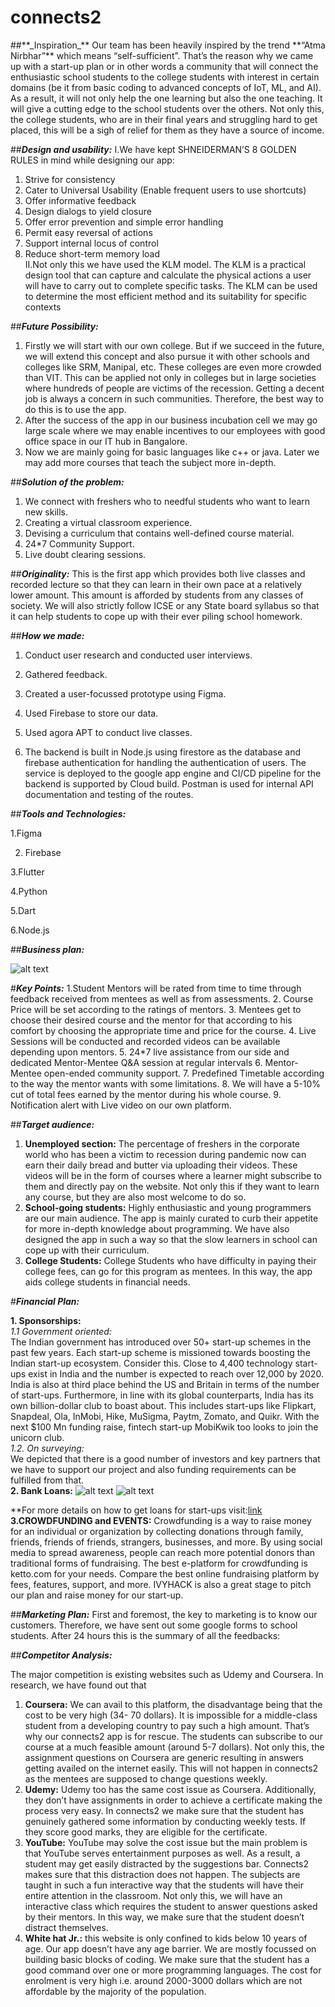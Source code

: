 <h1>connects2</h1>
##**_Inspiration_**
Our team has been heavily inspired by the trend **“Atma Nirbhar”** which means “self-sufficient”. That’s the reason why we came up with a start-up plan or in other words a community that will connect the enthusiastic school students to the college students with interest in certain domains (be it from basic coding to advanced concepts of IoT, ML, and AI). As a result, it will not only help the one learning but also the one teaching. It will give a cutting edge to the school students over the others. Not only this, the college students, who are in their final years and struggling hard to get placed, this will be a sigh of relief for them as they have a source of income.

##**_Design and usability:_**
      I.We have kept SHNEIDERMAN’S 8 GOLDEN RULES in mind while designing our app:
1. Strive for consistency 
2. Cater to Universal Usability (Enable frequent users to use shortcuts) 
3. Offer informative feedback 
4. Design dialogs to yield closure
5. Offer error prevention and simple error handling
6. Permit easy reversal of actions 
7. Support internal locus of control 
8. Reduce short-term memory load<br>
        II.Not only this we have used the KLM model. The KLM is a practical design tool that can capture and calculate the physical actions a user will have to carry out to complete specific tasks.  The KLM can be used to determine the most efficient method and its suitability for specific contexts<br>

##**_Future Possibility:_**
1. Firstly we will start with our own college. But if we succeed in the future, we will extend this concept and also pursue it with other schools and colleges like SRM, Manipal, etc. These colleges are even more crowded than VIT. This can be applied not only in colleges but in large societies where hundreds of people are victims of the recession. Getting a decent job is always a concern in such communities. Therefore, the best way to do this is to use the app.
2. After the success of the app in our business incubation cell we may go large scale where we may enable incentives to our employees with good office space in our IT hub in Bangalore.
3. Now we are mainly going for basic languages like c++ or java. Later we may add more courses that teach the subject more in-depth. 

##**_Solution of the problem:_**
1. We connect with freshers who to needful students who want to learn new skills.
2. Creating a virtual classroom experience.
3. Devising a curriculum that contains well-defined course material.
4. 24*7 Community Support.
5. Live doubt clearing sessions.


##**_Originality:_**
This is the first app which provides both live classes and recorded lecture so that they can learn in their own pace at a relatively lower amount. This amount is afforded by students from any classes of society. We will also strictly follow ICSE or any State board syllabus so that it can help students to cope up with their ever piling school homework.


##**_How we made:_**

1. Conduct user research and conducted user interviews.<br>

2. Gathered feedback.

3. Created a user-focussed prototype using Figma.

4. Used Firebase to store our data.

5. Used agora APT to conduct live classes.

6. The backend is built in Node.js using firestore as the database and firebase authentication for handling the authentication of users. The service is deployed to the google app engine and CI/CD pipeline for the backend is supported by Cloud build. Postman is used for internal API documentation and testing of the routes.

##**_Tools and Technologies:_**

1.Figma

2. Firebase

3.Flutter

4.Python

5.Dart

6.Node.js

##**_Business plan:_**


 <img src="https://github.com/aishikasaha/a/blob/main/Capture.JPG" alt="alt text" title="Title" />






#**_Key Points:_**
1.Student Mentors will be rated from time to time through feedback received from mentees as well as from assessments.
2. Course Price will be set according to the ratings of mentors.
3. Mentees get to choose their desired course and the mentor for that according to his comfort by choosing the appropriate time and price for the course.
4. Live Sessions will be conducted and recorded videos can be available depending upon mentors.
5. 24*7 live assistance from our side and dedicated Mentor-Mentee Q&A session at regular intervals
6. Mentor-Mentee open-ended community support.
7. Predefined Timetable according to the way the mentor wants with some limitations.
8. We will have a 5-10% cut of total fees earned by the mentor during his whole course.
9. Notification alert with Live video on our own platform.




##**_Target audience:_**
1.	**Unemployed section:** The percentage of freshers in the corporate world who has been a victim to recession during pandemic now can earn their daily bread and butter via uploading their videos. These videos will be in the form of courses where a learner might subscribe to them and directly pay on the website. Not only this if they want to learn any course, but they are also most welcome to do so.
2.	**School-going students:** Highly enthusiastic and young programmers are our main audience. The app is mainly curated to curb their appetite for more in-depth knowledge about programming. We have also designed the app in such a way so that the slow learners in school can cope up with their curriculum. 
3.	**College Students:** College Students who have difficulty in paying their college fees, can go for this program as mentees. In this way, the app aids college students in financial needs.



#**_Financial Plan:_**

**1. Sponsorships:**<br>
_1.1 Government oriented:_<br>
The Indian government has introduced over 50+ start-up schemes in the past few years. Each start-up scheme is missioned towards boosting the Indian start-up ecosystem. Consider this. Close to 4,400 technology start-ups exist in India and the number is expected to reach over 12,000 by 2020. India is also at third place behind the US and Britain in terms of the number of start-ups. Furthermore, in line with its global counterparts, India has its own billion-dollar club to boast about. This includes start-ups like Flipkart, Snapdeal, Ola, InMobi, Hike, MuSigma, Paytm, Zomato, and Quikr. With the next $100 Mn funding raise, fintech start-up MobiKwik too looks to join the unicorn club.<br>
_1.2. On surveying:_<br>
We depicted that there is a good number of investors and key partners that we have to support our project and also funding requirements can be fulfilled from that.<br>
  	**2. Bank Loans:**
<img src="https://github.com/aishikasaha/a/blob/main/pic1.jpeg" alt="alt text" title="Title" />
<img src="https://github.com/aishikasaha/a/blob/main/pic2.jpeg" alt="alt text" title="Title" />


**For more details on how to get loans for start-ups visit:[link]( https://indianmoney.com/articles/government-loan-for-business-startups-in-india)<br>
        **3.CROWDFUNDING and EVENTS:** 
Crowdfunding is a way to raise money for an individual or organization by collecting donations through family, friends, friends of friends, strangers, businesses, and more. By using social media to spread awareness, people can reach more potential donors than traditional forms of fundraising. The best e-platform for crowdfunding is ketto.com for your needs. Compare the best online fundraising platform by fees, features, support, and more. IVYHACK is also a great stage to pitch our plan and raise money for our start-up.


##**_Marketing Plan:_**
First and foremost, the key to marketing is to know our customers. Therefore, we have sent out some google forms to school students. After 24 hours this is the summary of all the feedbacks:


##**_Competitor Analysis:_**

The major competition is existing websites such as Udemy and Coursera. In research, we have found out that 
1.	**Coursera:** We can avail to this platform, the disadvantage being that the cost to be very high (34- 70 dollars). It is impossible for a middle-class student from a developing country to pay such a high amount. That’s why our connects2 app is for rescue. The students can subscribe to our course at a much feasible amount (around 5-7 dollars). Not only this, the assignment questions on Coursera are generic resulting in answers getting availed on the internet easily. This will not happen in connects2 as the mentees are supposed to change questions weekly.
2.	**Udemy:** Udemy too has the same cost issue as Coursera. Additionally, they don’t have assignments in order to achieve a certificate making the process very easy. In connects2 we make sure that the student has genuinely gathered some information by conducting weekly tests. If they score good marks, they are eligible for the certificate.
3.	**YouTube:** YouTube may solve the cost issue but the main problem is that YouTube serves entertainment purposes as well. As a result, a student may get easily distracted by the suggestions bar.  Connects2 makes sure that this distraction does not happen. The subjects are taught in such a fun interactive way that the students will have their entire attention in the classroom. Not only this, we will have an interactive class which requires the student to answer questions asked by their mentors. In this way, we make sure that the student doesn’t distract themselves.
4.	**White hat Jr.:** this website is only confined to kids below 10 years of age. Our app doesn’t have any age barrier. We are mostly focussed on building basic blocks of coding. We make sure that the student has a good command over one or more programming languages. The cost for enrolment is very high i.e. around 2000-3000 dollars which are not affordable by the majority of the population.


      

